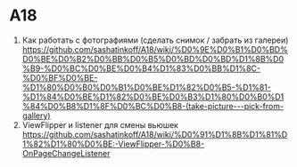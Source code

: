 # A18

1. Как работать с фотографиями (сделать снимок / забрать из галереи) 
https://github.com/sashatinkoff/A18/wiki/%D0%9E%D0%B1%D0%BD%D0%BE%D0%B2%D0%BB%D0%B5%D0%BD%D0%BD%D1%8B%D0%B9-%D0%BC%D0%BE%D0%B4%D1%83%D0%BB%D1%8C-%D0%BF%D0%BE-%D1%80%D0%B0%D0%B1%D0%BE%D1%82%D0%B5-%D1%81-%D1%84%D0%BE%D1%82%D0%BE%D0%B3%D1%80%D0%B0%D1%84%D0%B8%D1%8F%D0%BC%D0%B8-(take-picture---pick-from-gallery)
2. ViewFlipper и listener для смены вьюшек 
https://github.com/sashatinkoff/A18/wiki/%D0%91%D1%8B%D1%81%D1%82%D1%80%D0%BE:-ViewFlipper-%D0%B8-OnPageChangeListener
